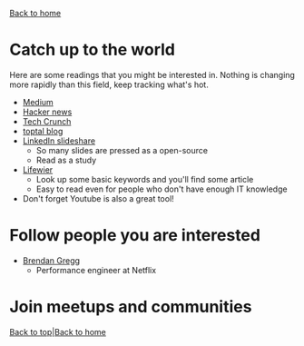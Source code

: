 [Back to home](./README.md)

# Catch up to the world
Here are some readings that you might be interested in.
Nothing is changing more rapidly than this field, keep tracking what's hot.

* [Medium](https://medium.com/)
* [Hacker news](https://news.ycombinator.com/)
* [Tech Crunch](https://techcrunch.com/)
* [toptal blog](https://www.toptal.com/developers/blog)
* [LinkedIn slideshare](https://www.slideshare.net/)
  * So many slides are pressed as a open-source
  * Read as a study
* [Lifewier](https://www.lifewire.com/)
  * Look up some basic keywords and you'll find some article
  * Easy to read even for people who don't have enough IT knowledge
* Don't forget Youtube is also a great tool!


# Follow people you are interested

* [Brendan Gregg](http://www.brendangregg.com/)
  * Performance engineer at Netflix


# Join meetups and communities



[Back to top](./readings.md#Catch-up-to-the-world)|[Back to home](./README.md)
